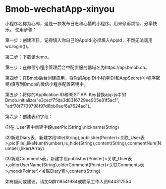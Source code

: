 # Bmob-wechatApp-xinyou
小程序名称为心邮，这是一款发布日志和心情的小程序。用来倾诉烦恼、分享快乐。
使用步骤：
    <p>第一步：创建项目，记得填入你自己的AppId(必须填入AppId，不然无法调用wx.login())。</p>
    <p>第二步：下载该demo。</p>
    <p>第三步：在微信小程序管理后台中配置服务器域名为https://api.bmob.cn。</p>
    <p>第四步：在Bmob后台创建应用，将你的AppID(小程序ID)和AppSecret(小程序密钥)填写到Bmob的微信小程序配置密钥中。</p>
    <p>第五步：将你的Application ID和REST API Key替换app.js中的Bmob.initialize("e3cecf75da3d8316729ee905e81f5ac1", "adf78f7709798f97d6bb9aef6a7624ad")。</p>
    <p>第六步：创建表和字段：</p>
    <p>(1)在_User表中新建字段userPic(String),nickname(String)</p>
    <p>(2)新建Diary表，新建字段title(String),publisher(Pointer)<关联_User表>,pic(File),likeNum(Number),is_hide(String),content(String),commentNum(Number),liker(Array)</p>
    <p>(3)新建Comments表，新建字段publisher(Pointer)<关联_User表>,olderUserName(String),olderComment(Pointer)<关联Comments表>,mood(Pointer)<关联Diary表>,content(String)</p>





如有疑问或建议，请加Q群118541934或联系工作人员644317554